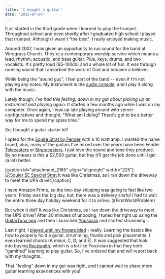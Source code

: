 ```yaml
---
title: 'I bought a guitar'
date: '2015-07-07'
---
```


It all started in the third grade when I learned to play the trumpet. Throughout school and even shortly after I graduated high school I played that trumpet. Although I wasn't "the best", I really enjoyed making music.

Around 2007, I was given an opportunity to run sound for the band at Wiregrass Church. They're a contemporary worship service which means a lead, rhythm, acoustic, and bass guitar. Plus, keys, drums, and two vocalists. It's pretty loud (95-100db) and a whole lot of fun. It was through running sound that I absorbed the word of God and became a believer.

While being the "sound guy", I feel part of the band -- even if I'm not playing any notes. My instrument is the [audio console](http://www.avid.com/US/products/SC48), and I play it along with the music.

Lately though, _I've had this feeling, down in my gut about picking up an instrument and playing again_. It started a few months ago while I was on my computer. Once again, I was up late playing around with server configurations and thought, "What am I doing? There's got to be a better way for me to spend my spare time."

So, I bought a guitar starter kit!

I opted for the [Squire Strat by Fender](http://amzn.to/1LQeawf) with a 10 watt amp. I wanted *the* name brand, plus, many of the guitars I've mixed over the years have been Fender [Telecasters](http://www.fender.com/guitars/telecaster/) or [Stratocasters](http://www.fender.com/guitars/stratocaster/). I just love the sound and tone they produce. By no means is this a $2,500 guitar, but hey it'll get the job done until I get (a lot) better.

\[caption id="attachment_2165" align="alignright" width="225"\][![Squier SE Special Strat](images/Squier-SE-Special-Strat-225x300.jpg)](https://gregrickaby.com/wp-content/uploads/2015/07/Squier-SE-Special-Strat.jpg) It was like Christmas, as I ran down the driveway to meet the UPS driver\[/caption\]

I have Amazon Prime, so the two-day shipping was going to feel like two years. Friday was the big day, but, there was a delivery snafu! I had to wait the entire three day holiday weekend for it to arrive. (#FirstWorldProblem)

But when it did? It was like Christmas, as I ran down the driveway to meet the UPS driver! After 20 minutes of unboxing, I tuned her right up using the [GuitarTuna app](https://itunes.apple.com/us/app/guitar-tuna-ultimate-free/id527588389?mt=8) and then I launched [Yousician](http://get.yousician.com/) and started strumming...

Last night, I [played until my fingers bled](https://youtu.be/9f06QZCVUHg?t=11s) - really. Learning the basics like how to properly hold a guitar, strumming, thumb and pick placements. I even learned chords (A minor, C, D, and E). It was suggested that look into buying [Rocksmith](http://amzn.to/1LUSobr), which is a lot like Yousician in that they both "gamified" learning to play guitar. So, I've ordered that and will report back with my thoughts.

That "feeling" down in my gut was right, and I cannot wait to share more guitar learning experiences with you!
